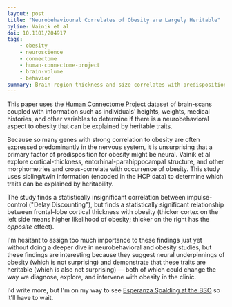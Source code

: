 ```yaml
---
layout: post
title: "Neurobehavioural Correlates of Obesity are Largely Heritable"
byline: Vainik et al
doi: 10.1101/204917
tags:
    - obesity
    - neuroscience
    - connectome
    - human-connectome-project
    - brain-volume
    - behavior
summary: Brain region thickness and size correlates with predisposition for obesity, and these traits are heritable, meaning that obesity may be tied intimately to neurobehavior and neurogenomics.
---
```


This paper uses the [Human Connectome Project](https://www.humanconnectome.org/) dataset of brain-scans coupled with information such as individuals' heights, weights, medical histories, and other variables to determine if there is a neurobehavioral aspect to obesity that can be explained by heritable traits.

Because so many genes with strong correlation to obesity are often expressed predominantly in the nervous system, it is unsurprising that a primary factor of predisposition for obesity might be neural. Vainik et al explore cortical-thickness, entorhinal-parahippocampal structure, and other morphometries and cross-correlate with occurrence of obesity. This study uses sibling/twin information (encoded in the HCP data) to determine which traits can be explained by heritability.

The study finds a statistically insignificant correlation between impulse-control ("Delay Discounting"), but finds a statistically significant relationship between frontal-lobe cortical thickness with obesity (thicker cortex on the left side means higher likelihood of obesity; thicker on the right has the _opposite_ effect).

I'm hesitant to assign too much importance to these findings just yet without doing a deeper dive in neurobehavioral and obesity studies, but these findings are interesting because they suggest neural underpinnings of obesity (which is not surprising) and demonstrate that these traits are heritable (which is also not surprising) — both of which could change the way we diagnose, explore, and intervene with obesity in the clinic.

I'd write more, but I'm on my way to see [Esperanza Spalding at the BSO](http://bsomusic.org/calendar/events/2017-2018-events/bso-pulse-esperanza-spalding/) so it'll have to wait.
